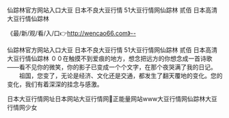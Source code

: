 仙踪林官方网站入口大豆
日本不良大豆行情
51大豆行情网仙踪林 贰佰
日本高清大豆行情仙踪林


《最/新/观/看/入/口👉http://wencao66.com》--

仙踪林官方网站入口大豆
日本不良大豆行情
51大豆行情网仙踪林 贰佰
日本高清大豆行情仙踪林
００在触摸不到爱痕的地方，想念把远方的你想念成一首诗歌——看不见你的微笑，你的影子已变成一个个文字，在那个夜哭满了我的日记。
	　　祖国，您变了，无论是经济、文化还是交通，都发生了翻天覆地的变化。您的变化，我们有着深深的挂念与感激。





日本大豆行情网址日本网站大豆行情网正能量网站www大豆行情网仙踪林大豆行情网少女
